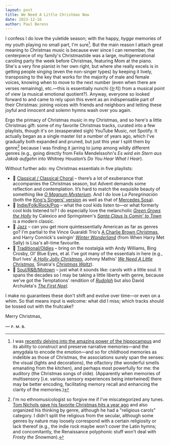 ```yaml
---
layout: post
title: We Need A Little Christmas Now
date: 2023-12-16
author:	Paul Berens
---
```

I confess I do love the yuletide season; with the happy, *hygge* memories of my youth playing no small part, I'm sure[^1]. But the main reason I attach great meaning to Christmas music is because ever since I can remember, the centerpiece of my family's Christmastide was a large, multigenerational caroling party the week before Christmas, featuring Mom at the piano. She's a very fine pianist in her own right, but where she really excels is in getting people singing (even the non-singer types) by keeping it lively, transposing to the key that works for the majority of male and female voices, knowing when to move to the next number (even when there are verses remaining), etc.—this is essentially nunchi (눈치) from a musical point of view (a musical emotional quotient?). Anyway, everyone so looked forward to and came to rely upon this event as an indispensable part of their Christmas: joining voices with friends and neighbors and letting these joyful and innocent and solemn hymns wash over you again.

[^1]:I was [recently delving into the amazing power of the hippocampus](/solvitur-currendo.html) and its ability to construct and preserve narrative memories—and the amygdala to encode the emotion—and so for childhood memories as indelible as those of Christmas, the associations surely span the senses: the visual (lights and decorations), the olfactory (the wonderful smells emanating from the kitchen), and perhaps most powerfully for me: the auditory (the Christmas songs of olde). (Apparently when memories of multisensory [i.e. various sensory experiences being intertwined] there may be better encoding, facilitating memory recall and enhancing the clarity of the memories.)

Ergo the primacy of Christmas music in my Christmas, and so here's a little Christmas gift: some of my favorite Christmas tracks, curated into a few playlists, though it's on (exasperated sigh) YouTube Music, not Spotify. It actually began as a single master list a number of years ago, which I've gradually both expanded and pruned, but just this year I split them by genre[^2] because I was finding it jarring to jump among wildly different genres (e.g., going directly from Felix Mendelssohn's *Es wird ein Stern aus Jakob aufgehn* into Whitney Houston’s *Do You Hear What I Hear*).

[^2]: I'm no ethnomusicologist so forgive me if I’ve miscategorized any tunes. [Tom Nichols gave his favorite Christmas hits a year ago](https://www.theatlantic.com/newsletters/archive/2022/12/we-need-a-little-christmas-music/672428/) and also organized his thinking by genre, although he had a "religious carols" category. I didn’t split the religious from the secular, although some genres by nature may loosely correspond with a certain religiosity or lack thereof (e.g., the indie rock maybe won't cover the Latin hymns; and concomitantly, the Renaissance polyphonic stuff won't deal with *Frosty the Snowman*).

Without further ado: my Christmas essentials in five playlists:
- 🎻 [Classical / Classical Choral](https://music.youtube.com/playlist?list=PL_64Fz1c-ODKsArG3LplJi_GqAnF5tLJh) – there’s a lot of exuberance that accompanies the Christmas season, but Advent demands some reflection and contemplation. It’s hard to match the exquisite beauty of something like [*O Magnum Mysterium*](https://music.youtube.com/watch?v=9iefdnMyGy4&sq=1&si=VBsHdAP6gXFrfVq7). And I do love *La Peregrinación* (both the [King's Singers' version](https://music.youtube.com/watch?v=IHtkLLeqfmw&sq=1&si=-lKztvaK9k23TLlZ) as well as that of [Mercedes Sosa](https://music.youtube.com/watch?v=veG51GtedW0&sq=1&si=VqFlQ7e_2bKGBiFO)).
- 🎸 [Indie/Folk/Rock/Pop](https://music.youtube.com/playlist?list=PL_64Fz1c-ODLKYRJ8wVBL0AGFX0TsdzQo) – what the cool kids listen to—or what formerly cool kids listened to? I do especially love the melancholic [*Green Grows the Holly*](https://music.youtube.com/watch?v=86VsrA7AN7A&sq=1&si=xC9te7oOHAPV0GA3) by Calexico and Springsteen's [*Santa Claus Is Comin' to Town*](https://music.youtube.com/watch?v=86VsrA7AN7A&sq=1&si=xC9te7oOHAPV0GA3) is a modern classic.
- 🎷 [Jazz](https://music.youtube.com/playlist?list=PL_64Fz1c-ODJVh7ikkZ-NMbiFPKGwZK0M) – can you get more quintessentially American as far as genres go? I'm partial to the Vince Guaraldi Trio's [A Charlie Brown Christmas](https://music.youtube.com/playlist?list=OLAK5uy_kiyNpybro_snrUqF4hQ6dU0Q4NjHphkRw), and Harry Connick's swingin' [*Winter Wonderland*](https://music.youtube.com/playlist?list=OLAK5uy_kiyNpybro_snrUqF4hQ6dU0Q4NjHphkRw) (from When Harry Met Sally) is Lisa's all-time favourite.
- 🎹 [Traditional/Oldies](https://music.youtube.com/playlist?list=PL_64Fz1c-ODKOXnA_3WqyULSXcBY_WMOb) – bring on the nostalgia with Andy Williams, Bing Crosby, Ol' Blue Eyes, et al. I've got many of the essentials in here (e.g., Burl Ives' [*A Holly Jolly Christmas*](https://music.youtube.com/playlist?list=OLAK5uy_kiyNpybro_snrUqF4hQ6dU0Q4NjHphkRw), Johnny Mathis' [*We Need A Little Christmas*](https://music.youtube.com/watch?v=fTrCepaqffY&sq=1&si=CYaW1cGiHVlAbZg3), Sinatra's [*Christmas Waltz*](https://music.youtube.com/watch?v=OfmcEok4mkE&sq=1&si=a03fqHbMKJ9_rCoY)).
- 🥁 [Soul/R&B/Motown](https://music.youtube.com/playlist?list=PL_64Fz1c-ODK5lz-j4L4OSBFzZ7B_sq1g) – just what it sounds like: carols with a little soul. It spans the decades so I may be taking a little liberty with genre, because we’ve got the Temptations' rendition of [*Rudolph*](https://music.youtube.com/watch?v=zB3Ldec54K4&sq=1&si=JnxVbkzfBCCvwsy8) but also David Archuleta's [*The First Noel*](https://music.youtube.com/watch?v=iqQuanlQbFg&sq=1&si=gqrl5H87sQtKwYfu).

I make no guarantees these don't shift and evolve over time—or even on a whim. So that means input is welcome: what did I miss; which tracks should be tossed out with the fruitcake?

Merry Christmas,

— ᴘ. ᴍ. ʙ.